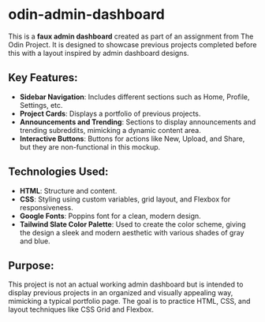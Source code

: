 # odin-admin-dashboard

This is a **faux admin dashboard** created as part of an assignment from The Odin Project.
It is designed to showcase previous projects completed before this with a layout inspired by admin dashboard designs.

## Key Features:

- **Sidebar Navigation**: Includes different sections such as Home, Profile, Settings, etc.
- **Project Cards**: Displays a portfolio of previous projects.
- **Announcements and Trending**: Sections to display announcements and trending subreddits, mimicking a dynamic content area.
- **Interactive Buttons**: Buttons for actions like New, Upload, and Share, but they are non-functional in this mockup.

## Technologies Used:

- **HTML**: Structure and content.
- **CSS**: Styling using custom variables, grid layout, and Flexbox for responsiveness.
- **Google Fonts**: Poppins font for a clean, modern design.
- **Tailwind Slate Color Palette**: Used to create the color scheme, giving the design a sleek and modern aesthetic with various shades of gray and blue.

## Purpose:

This project is not an actual working admin dashboard but is intended to display previous projects in an organized and visually appealing way, mimicking a typical portfolio page.
The goal is to practice HTML, CSS, and layout techniques like CSS Grid and Flexbox.
